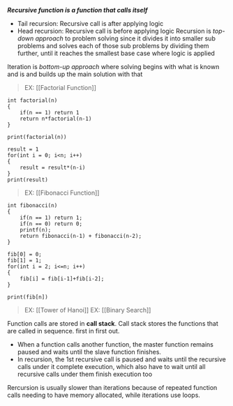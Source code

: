 ***Recursive function is a function that calls itself***
- Tail recursion: Recursive call is after applying logic
- Head recursion: Recursive call is before applying logic
Recursion is *top-down approach* to problem solving since it divides it into smaller sub problems and solves each of those sub problems by dividing them further, until it reaches the smallest base case where logic is applied 

Iteration is *bottom-up approach* where solving begins with what is known and is and builds up the main solution with that

> EX: [[Factorial Function]]
```algorithm
int factorial(n)
{
	if(n == 1) return 1
	return n*factorial(n-1)
}

print(factorial(n))
```

``` algorithm
result = 1
for(int i = 0; i<n; i++)
{
	result = result*(n-i)
}
print(result)
```

>EX: [[Fibonacci Function]]
```algorithm
int fibonacci(n)
{
	if(n == 1) return 1;
	if(n == 0) return 0;
	printf(n);
	return fibonacci(n-1) + fibonacci(n-2);
}
```

```algorithm
fib[0] = 0;
fib[1] = 1;
for(int i = 2; i<=n; i++)
{
	fib[i] = fib[i-1]+fib[i-2];
}

print(fib[n])
```
>EX: [[Tower of Hanoi]]
>EX: [[Binary Search]]

Function calls are stored in **call stack**. Call stack stores the functions that are called in sequence. first in first out.
- When a function calls another function, the master function remains paused and waits until the slave function finishes.
- In recursion, the 1st recursive call is paused and waits until the recursive calls under it complete execution, which also have to wait until all recursive calls under them finish execution too

Rercursion is usually slower than iterations because of repeated function calls needing to have memory allocated, while iterations use loops.
